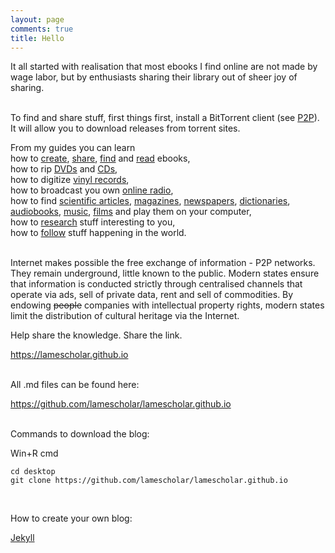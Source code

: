 ```yaml
---
layout: page
comments: true
title: Hello
---
```


It all started with realisation that most ebooks I find online are not made by wage labor, but by enthusiasts sharing their library out of sheer joy of sharing.
<br><br>

To find and share stuff, first things first, install a BitTorrent client (see [P2P](/en/p2p)). It will allow you to download releases from torrent sites.

From my guides you can learn<br>
how to [create](/en/how-to-digitize-books), [share](/en/how-to-share-your-stuff), [find](/en/how-to-find-books) and [read](/en/ebook-formats) ebooks,<br>
how to rip [DVDs](/en/films) and [CDs](/en/music#ripping-cds),<br>
how to digitize [vinyl records](/en/music#digitizing-vinyl-records),<br>
how to broadcast you own [online radio](/en/radio#how-to-make-your-own-online-radio),<br>
how to find [scientific articles](/en/articles), [magazines](/en/magazines), [newspapers](/en/news), [dictionaries](/en/dictionaries), [audiobooks](/en/audiobooks), [music](/en/music), [films](/en/films) and play them on your computer,<br>
how to [research](/en/research) stuff interesting to you,<br>
how to [follow](/2023/12/09/follow-the-press-using-rss.html) stuff happening in the world.
<br><br>

Internet makes possible the free exchange of information - P2P networks. They remain underground, little known to the public. Modern states ensure that information is conducted strictly through centralised channels that operate via ads, sell of private data, rent and sell of commodities. By endowing <s>people</s> companies with intellectual property rights, modern states limit the distribution of cultural heritage via the Internet.

Help share the knowledge. Share the link.

<https://lamescholar.github.io>
<br><br>

All .md files can be found here:

<https://github.com/lamescholar/lamescholar.github.io>
<br><br>

Commands to download the blog:

Win+R cmd

```
cd desktop
git clone https://github.com/lamescholar/lamescholar.github.io
```
<br>

How to create your own blog:

[Jekyll](/en/jekyll)